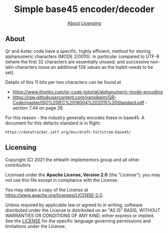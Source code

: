<h1 align="center">
 Simple base45 encoder/decoder
</h1>

<p align="center">
    <a href="#about">About</a>
    <a href="#licensing">Licensing</a>
</p>

## About

Qr and Aztec code have a specific, highly efficient, method for storing alphanumeric characters (MODE 2/0010). In particular compared to UTF-8 (where the first 32 characters are essentially unused; and successive non-latin characters loose an additional 128 values as the topbit needs to be set).

Details of this 11 bits per two characters can be found at

* https://www.thonky.com/qr-code-tutorial/alphanumeric-mode-encoding
* https://raw.githubusercontent.com/yansikeim/QR-Code/master/ISO%20IEC%2018004%202015%20Standard.pdf - section 7.44 on page 26

For this reason - the industry generally encodes these in base45. A document for this defacto standard is in flight:

    https://datatracker.ietf.org/doc/draft-faltstrom-base45/    

## Licensing

Copyright (C) 2021 the eHealth implementors group and all other contributors

Licensed under the **Apache License, Version 2.0** (the "License"); you may not use this file except in compliance with the License.

You may obtain a copy of the License at https://www.apache.org/licenses/LICENSE-2.0.

Unless required by applicable law or agreed to in writing, software distributed under the License is distributed on an "AS IS"
BASIS, WITHOUT WARRANTIES OR CONDITIONS OF ANY KIND, either express or implied. See the [LICENSE](./LICENSE) for the specific
language governing permissions and limitations under the License.
